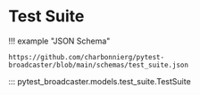 # Test Suite

!!! example "JSON Schema"

    https://github.com/charbonnierg/pytest-broadcaster/blob/main/schemas/test_suite.json

::: pytest_broadcaster.models.test_suite.TestSuite


<style>
  .md-content__button {
    display: none;
  }
</style>
